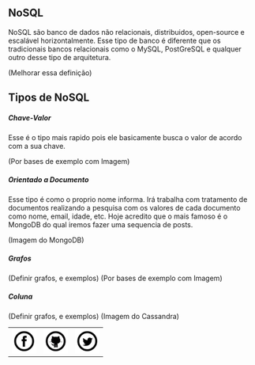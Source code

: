 ## NoSQL

NoSQL são banco de dados não relacionais, distribuidos, open-source e escalável horizontalmente. Esse tipo de banco é diferente que os tradicionais bancos relacionais como o MySQL, PostGreSQL e qualquer outro desse tipo de arquitetura. 

(Melhorar essa definição)

## Tipos de NoSQL

##### Chave-Valor

Esse é o tipo mais rapido pois ele basicamente busca o valor de acordo com a sua chave.

(Por bases de exemplo com Imagem)

##### Orientado a Documento

Esse tipo é como o proprio nome informa. Irá trabalha com tratamento de documentos realizando a pesquisa com os valores de cada documento como nome, email, idade, etc. Hoje acredito que o mais famoso é o MongoDB do qual iremos fazer uma sequencia de posts.

(Imagem do MongoDB)

##### Grafos

(Definir grafos, e exemplos)
(Por bases de exemplo com Imagem)

##### Coluna

(Definir grafos, e exemplos)
(Imagem do Cassandra)



<table width="100%" align="center">
	<tr>
		<td align="center"><a target="_blank" href="https://www.facebook.com/gabriel.panassoldafonseca"><img src="/assets/network/fc.png" width="50" height="50"/></a></td>
		<td align="center"><a target="_blank" href="https://github.com/gpanassol/"><img src="/assets/network/octocat.gif" width="50" height="50"/></a></td>
		<td align="center"><a target="_blank" href="https://twitter.com/gabrielpanassol"><img src="/assets/network/twitter.png" width="50" height="50"/></a></td>
	</tr>
</table>